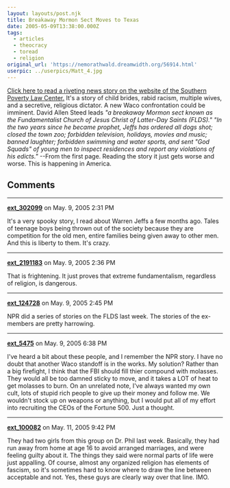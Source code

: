 ```yaml
---
layout: layouts/post.njk
title: Breakaway Mormon Sect Moves to Texas
date: 2005-05-09T13:38:00.000Z
tags:
  - articles
  - theocracy
  - toread
  - religion
original_url: 'https://nemorathwald.dreamwidth.org/56914.html'
userpic: ../userpics/Matt_4.jpg
---
```

[Click here to read a riveting news story on the website of the Southern Poverty Law Center.](http://www.splcenter.org/intel/intelreport/article.jsp?aid=527) It's a story of child brides, rabid racism, multiple wives, and a secretive, religious dictator. A new Waco confrontation could be imminent. David Allen Steed leads _"a breakaway Mormon sect known as the Fundamentalist Church of Jesus Christ of Latter-Day Saints (FLDS)." "In the two years since he became prophet, Jeffs has ordered all dogs shot; closed the town zoo; forbidden television, holidays, movies and music; banned laughter; forbidden swimming and water sports, and sent "God Squads" of young men to inspect residences and report any violations of his edicts."_ --From the first page. Reading the story it just gets worse and worse. This is happening in America.

## Comments

---

**[ext_302099](https://www.dreamwidth.org/users/ext_302099)** on May. 9, 2005 2:31 PM

It's a very spooky story, I read about Warren Jeffs a few months ago. Tales of teenage boys being thrown out of the society because they are competition for the old men, entire families being given away to other men. And this is liberty to them. It's crazy.

---

**[ext_2191183](https://www.dreamwidth.org/users/ext_2191183)** on May. 9, 2005 2:36 PM

That is frightening. It just proves that extreme fundamentalism, regardless of religion, is dangerous.

---

**[ext_124728](https://www.dreamwidth.org/users/ext_124728)** on May. 9, 2005 2:45 PM

NPR did a series of stories on the FLDS last week. The stories of the ex-members are pretty harrowing.

---

**[ext_5475](https://www.dreamwidth.org/users/ext_5475)** on May. 9, 2005 6:38 PM

I've heard a bit about these people, and I remember the NPR story. I have no doubt that another Waco standoff is in the works. My solution? Rather than a big firefight, I think that the FBI should fill thier compound with molasses. They would all be too damned sticky to move, and it takes a LOT of heat to get molasses to burn. On an unrelated note, I've always wanted my own cult, lots of stupid rich people to give up their money and follow me. We wouldn't stock up on weapons or anything, but I would put all of my effort into recruiting the CEOs of the Fortune 500. Just a thought.

---

**[ext_100082](https://www.dreamwidth.org/users/ext_100082)** on May. 11, 2005 9:42 PM

They had two girls from this group on Dr. Phil last week. Basically, they had run away from home at age 16 to avoid arranged marriages, and were feeling guilty about it. The things they said were normal parts of life were just appalling. Of course, almost any organized religion has elements of fascism, so it's sometimes hard to know where to draw the line between acceptable and not. Yes, these guys are clearly way over that line. IMO.
